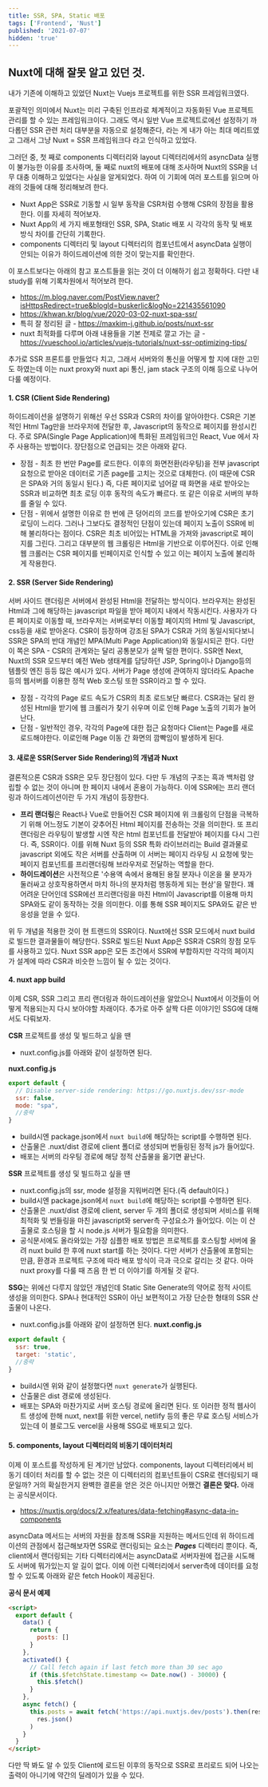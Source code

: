 ```yaml
---
title: SSR, SPA, Static 배포
tags: ['Frontend', 'Nust']
published: '2021-07-07'
hidden: 'true'
---
```


## Nuxt에 대해 잘못 알고 있던 것.
내가 기존에 이해하고 있었던 Nuxt는 Vuejs 프로젝트를 위한 SSR 프레임워크였다. 

포괄적인 의미에서 Nuxt는 미리 구축된 인프라로 체계적이고 자동화된 Vue 프로젝트 관리를 할 수 있는 프레임워크이다. 그래도 역시 일반 Vue 프로젝트로에선 설정하기 까다롭던 SSR 관련 처리 대부분을 자동으로 설정해준다, 라는 게 내가 아는 최대 메리트였고 그래서 그냥 Nuxt = SSR 프레임워크다 라고 인식하고 있었다.

그러던 중, 첫 째로 components 디렉터리와 layout 디렉터리에서의 asyncData 실행이 불가능한 이유를 조사하며, 둘 째로 nuxt의 배포에 대해 조사하며 Nuxt의 SSR을 너무 대충 이해하고 있었다는 사실을 알게되었다. 하여 이 기회에 여러 포스트를 읽으며 아래의 것들에 대해 정리해보려 한다.

+ Nuxt App은 SSR로 기동할 시 일부 동작을 CSR처럼 수행해 CSR의 장점을 활용한다. 이를 자세히 적어보자.
+ Nuxt App의 세 가지 배포형태인 SSR, SPA, Static 배포 시 각각의 동작 및 배포 방식 차이를 간단히 기록한다.
+ components 디렉터리 및 layout 디렉터리의 컴포넌트에서 asyncData 실행이 안되는 이유가 하이드레이션에 의한 것이 맞는지를 확인한다.


이 포스트보다는 아래의 참고 포스트들을 읽는 것이 더 이해하기 쉽고 정확하다. 다만 내 study를 위해 기록차원에서 적어보려 한다.
+ https://m.blog.naver.com/PostView.naver?isHttpsRedirect=true&blogId=buskerlic&logNo=221435561090
+ https://khwan.kr/blog/vue/2020-03-02-nuxt-spa-ssr/
+ 특히 잘 정리된 글 - https://maxkim-j.github.io/posts/nuxt-ssr
+ nuxt 최적화를 다루며 아래 내용들을 기본 전제로 깔고 가는 글 - https://vueschool.io/articles/vuejs-tutorials/nuxt-ssr-optimizing-tips/

추가로 SSR 프론트를 만들었다 치고, 그래서 서버와의 통신을 어떻게 할 지에 대한 고민도 하였는데 이는 nuxt proxy와 nuxt api 통신, jam stack 구조의 이해 등으로 나누어 다룰 예정이다.

#### 1. CSR (Client Side Rendering)
하이드레이션을 설명하기 위해선 우선 SSR과 CSR의 차이를 알아야한다. CSR은 기본적인 Html Tag만을 브라우저에 전달한 후, Javascript의 동작으로 페이지를 완성시킨다. 주로 SPA(Single Page Application)에 특화된 프레임워크인 React, Vue 에서 자주 사용하는 방법이다. 장단점으로 언급되는 것은 아래와 같다.
+ 장점 - 최초 한 번만 Page를 로드한다. 이후의 화면전환(라우팅)을 전부 javascript 요청으로 받아온 데이터로 기존 page를 고치는 것으로 대체한다. (이 때문에 CSR은 SPA와 거의 동일시 된다.) 즉, 다른 페이지로 넘어갈 때 화면을 새로 받아오는 SSR과 비교하면 최초 로딩 이후 동작의 속도가 빠르다. 또 같은 이유로 서버의 부하를 줄일 수 있다.
+ 단점 - 위에서 설명한 이유로 한 번에 큰 덩어리의 코드를 받아오기에 CSR은 초기 로딩이 느리다. 그러나 그보다도 결정적인 단점이 있는데 페이지 노출이 SSR에 비해 불리하다는 점이다. CSR은 최초 비어있는 HTML을 가져와 javascript로 페이지를 그린다. 그리고 대부분의 웹 크롤링은 Html을 기반으로 이루어진다. 이로 인해 웹 크롤러는 CSR 페이지를 빈페이지로 인식할 수 있고 이는 페이지 노출에 불리하게 작용한다.

#### 2. SSR (Server Side Rendering) 
서버 사이드 랜더링은 서버에서 완성된 Html을 전달하는 방식이다. 브라우저는 완성된 Html과 그에 해당하는 javascript 파일을 받아 페이지 내에서 작동시킨다. 사용자가 다른 페이지로 이동할 때, 브라우저는 서버로부터 이동할 페이지의 Html 및 Javascript, css등을 새로 받아온다. CSR이 등장하며 강조된 SPA가 CSR과 거의 동일시되다보니 SSR은 SPA의 반대 개념인 MPA(Multi Page Application)와 동일시되곤 한다. 다만 이 쪽은 SPA - CSR의 관계와는 달리 공통분모가 살짝 덜한 편이다. SSR엔 Next, Nuxt의 SSR 모드부터 예전 Web 생태계를 담당하던 JSP, Spring이나 Django등의 템플릿 엔진 등등 많은 예시가 있다. 서버가 Page 생성에 관여하지 않더라도 Apache 등의 웹서버를 이용한 정적 Web 호스팅 또한 SSR이라고 할 수 있다.
+ 장점 - 각각의 Page 로드 속도가 CSR의 최초 로드보단 빠르다. CSR과는 달리 완성된 Html을 받기에 웹 크롤러가 찾기 쉬우며 이로 인해 Page 노출의 기회가 늘어난다.
+ 단점 - 일반적인 경우, 각각의 Page에 대한 접근 요청마다 Client는 Page를 새로 로드해야한다. 이로인해 Page 이동 간 화면의 깜빡임이 발생하게 된다.

#### 3. 새로운 SSR(Server Side Rendering)의 개념과 Nuxt
결론적으론 CSR과 SSR은 모두 장단점이 있다. 다만 두 개념의 구조는 흑과 백처럼 양립할 수 없는 것이 아니며 한 페이지 내에서 혼용이 가능하다. 이에 SSR에는 프리 랜더링과 하이드레이션이란 두 가지 개념이 등장한다.
+ **프리 랜더링**은 React나 Vue로 만들어진 CSR 페이지에 위 크롤링의 단점을 극복하기 위해 어느정도 기본이 갖추어진 Html 페이지를 전송하는 것을 의미한다. 또 프리 랜더링은 라우팅이 발생할 시엔 작은 html 컴포넌트를 전달받아 페이지를 다시 그린다. 즉, SSR이다. 이를 위해 Nuxt 등의 SSR 특화 라이브러리는 Build 결과물로 javascript 외에도 작은 서버를 산출하며 이 서버는 페이지 라우팅 시 요청에 맞는 페이지 컴포넌트를 프리랜더링해 브라우저로 전달하는 역할을 한다.
+ **하이드레이션**은 사전적으론 '수용액 속에서 용해된 용질 분자나 이온을 물 분자가 둘러싸고 상호작용하면서 마치 하나의 분자처럼 행동하게 되는 현상'을 말한다. 꽤 어려운 단어인데 SSR에선 프리랜더링을 마친 Html이 Javascript를 이용해 마치 SPA와도 같이 동작하는 것을 의미한다. 이를 통해 SSR 페이지도 SPA와도 같은 반응성을 얻을 수 있다.

위 두 개념을 적용한 것이 현 트랜드의 SSR이다. Nuxt에선 SSR 모드에서 nuxt build로 빌드한 결과물들이 해당한다. SSR로 빌드된 Nuxt App은 SSR과 CSR의 장점 모두를 사용하고 있다. Nuxt SSR app은 모든 조건에서 SSR에 부합하지만 각각의 페이지가 설계에 따라 CSR과 비슷한 느낌이 될 수 있는 것이다.

#### 4. nuxt app build
이제 CSR, SSR 그리고 프리 랜더링과 하이드레이션을 알았으니 Nuxt에서 이것들이 어떻게 적용되는지 다시 보아야할 차래이다. 추가로 아주 살짝 다른 이야기인 SSG에 대해서도 다뤄보자.

**CSR** 프로젝트를 생성 및 빌드하고 싶을 땐
+ nuxt.config.js를 아래와 같이 설정하면 된다.

**nuxt.config.js**
```javascript
export default {
  // Disable server-side rendering: https://go.nuxtjs.dev/ssr-mode
  ssr: false,
  mode: "spa",
  //중략
}
```
+ build시엔 package.json에서 `nuxt build`에 해당하는 script를 수행하면 된다. 
+ 산출물은 .nuxt/dist 경로에 client 폴더로 생성되며 번들링된 정적 js가 들어있다.
+ 배포는 서버의 라우팅 경로에 해당 정적 산출물을 옮기면 끝난다.


**SSR** 프로젝트를 생성 및 빌드하고 싶을 땐 
+ nuxt.config.js의 ssr, mode 설정을 지워버리면 된다.(즉 default이다.) 
+ build시엔 package.json에서 `nuxt build`에 해당하는 script를 수행하면 된다.
+ 산출물은 .nuxt/dist 경로에 client, server 두 개의 폴더로 생성되며 서비스를 위해 최적화 및 번들링을 마친 javascript와 server측 구성요소가 들어있다. 이는 이 산출물로 호스팅을 할 시 node.js 서버가 필요함을 의미한다.
+ 공식문서에도 올라와있는 가장 심플한 배포 방법은 프로젝트를 호스팅할 서버에 올려 nuxt build 한 후에 nuxt start를 하는 것이다. 다만 서버가 산출물에 포함되는 만큼, 환경과 프로젝트 구조에 따라 배포 방식이 극과 극으로 갈리는 것 같다. 아마 nuxt proxy를 다룰 때 즈음 한 번 더 이야기를 하게될 것 같다.


**SSG**는 위에선 다루지 않았던 개념인데 Static Site Generate의 약어로 정적 사이트 생성을 의미한다. SPA나 현대적인 SSR이 아닌 보편적이고 가장 단순한 형태의 SSR 산출물이 나온다.
+ nuxt.config.js를 아래와 같이 설정하면 된다.
**nuxt.config.js**
```javascript
export default {
  ssr: true,
  target: 'static',
  //중략
}
```
+ build시엔 위와 같이 설정했다면 `nuxt generate`가 실행된다.
+ 산출물은 dist 경로에 생성된다.
+ 배포는 SPA와 마찬가지로 서버 호스팅 경로에 올리면 된다. 또 이러한 정적 웹사이트 생성에 한해 nuxt, next를 위한 vercel, netlify 등의 좋은 무료 호스팅 서비스가 있는데 이 블로그도 vercel을 사용해 SSG로 배포되고 있다.

#### 5. components, layout 디렉터리의 비동기 데이터처리
이제 이 포스트를 작성하게 된 계기만 남았다. components, layout 디렉터리에서 비동기 데이터 처리를 할 수 없는 것은 이 디렉터리의 컴포넌트들이 CSR로 렌더링되기 때문일까? 거의 확실한거지 완벽한 결론을 얻은 것은 아니지만 어쨌건 **결론은 맞다.** 아래는 공식문서이다.

+ https://nuxtjs.org/docs/2.x/features/data-fetching#async-data-in-components

asyncData 메서드는 서버의 자원을 참조해 SSR을 지원하는 메서드인데 위 하이드레이션의 관점에서 접근해보자면 SSR로 랜더링되는 요소는 ***Pages*** 디렉터리 뿐이다. 즉, client에서 랜더링되는 기타 디렉터리에서는 asyncData로 서버자원에 접근을 시도해도 서버에 뭐가있는지 알 길이 없다. 이에 이런 디렉터리에서 server측에 데이터를 요청할 수 있도록 아래와 같은 fetch Hook이 제공된다.

**공식 문서 예제**
```html
<script>
  export default {
    data() {
      return {
        posts: []
      }
    },
    activated() {
      // Call fetch again if last fetch more than 30 sec ago
      if (this.$fetchState.timestamp <= Date.now() - 30000) {
        this.$fetch()
      }
    },
    async fetch() {
      this.posts = await fetch('https://api.nuxtjs.dev/posts').then(res =>
        res.json()
      )
    }
  }
</script>
```

다만 딱 봐도 알 수 있듯 Client에 로드된 이후의 동작으로 SSR로 프리로드 되어 나오는 출력이 아니기에 약간의 딜레이가 있을 수 있다.

